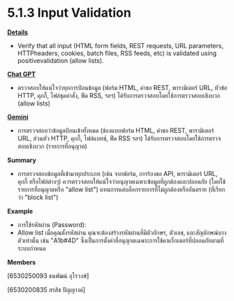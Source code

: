 # 5.1.3 Input Validation

**[Details](https://owasp.org/www-project-application-security-verification-standard)**
- Verify that all input (HTML form fields, REST requests, URL parameters, HTTPheaders, cookies, batch files, RSS feeds, etc) is validated using positivevalidation (allow lists). 



 **[Chat GPT](chatgpt.com)**
- ตรวจสอบให้แน่ใจว่าทุกการป้อนข้อมูล (ฟอร์ม HTML, คำขอ REST, พารามิเตอร์ URL, หัวข้อ HTTP, คุกกี้, ไฟล์ชุดคำสั่ง, ฟีด RSS, ฯลฯ) ได้รับการตรวจสอบโดยใช้การตรวจสอบเชิงบวก (allow lists) 



**[Gemini](gemini.google.com)**
- การตรวจสอบว่าข้อมูลป้อนเข้าทั้งหมด (ช่องแบบฟอร์ม HTML, คำขอ REST, พารามิเตอร์ URL, ส่วนหัว HTTP, คุกกี้, ไฟล์แบทช์, ฟีด RSS ฯลฯ) ได้รับการตรวจสอบโดยใช้การตรวจสอบเชิงบวก (รายการที่อนุญาต)


**Summary**
- การตรวจสอบข้อมูลที่เข้ามาทุกประเภท (เช่น จากฟอร์ม, การร้องขอ API, พารามิเตอร์ URL, คุกกี้ หรือไฟล์ต่างๆ) ควรตรวจสอบให้แน่ใจว่าอนุญาตเฉพาะข้อมูลที่ถูกต้องและปลอดภัย (โดยใช้รายการที่อนุญาตหรือ "allow list") แทนการแค่บล็อกรายการที่ไม่ถูกต้องหรืออันตราย (ที่เรียกว่า "block list")


**Example**
- การใช้รหัสผ่าน (Password):
- Allow list เมื่อคุณตั้งรหัสผ่าน คุณจะต้องสร้างรหัสผ่านที่มีตัวอักษร, ตัวเลข, และสัญลักษณ์บางตัวเท่านั้น เช่น "A1b#4D" ซึ่งเป็นการตั้งค่าที่อนุญาตเฉพาะการใช้คาแร็กเตอร์ที่ปลอดภัยตามที่ระบบกำหนด

 
**Members**

[6530250093 ธนพัฒน์ อุไรวงษ์]

[6530200835 สรสิช ปัญญางค์]
